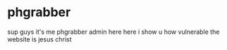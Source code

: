 # phgrabber
sup guys it's me phgrabber admin here
here i show u how vulnerable the website is jesus christ
